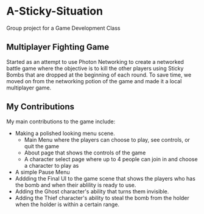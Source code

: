 # A-Sticky-Situation
Group project for a Game Development Class

## Multiplayer Fighting Game
Started as an attempt to use Photon Networking to create a networked battle game where the objective is to kill the other players using Sticky Bombs that are dropped at the beginning of each round. To save time, we moved on from the networking potion of the game and made it a local multiplayer game.

## My Contributions
My main contributions to the game include:
- Making a polished looking menu scene.
  - Main Menu where the players can choose to play, see controls, or quit the game
  - About page that shows the controls of the game
  - A character select page where up to 4 people can join in and choose a character to play as
- A simple Pause Menu
- Addding the Final UI to the game scene that shows the players who has the bomb and when their ablility is ready to use.
- Adding the Ghost character's ability that turns them invisible.
- Adding the Thief character's ability to steal the bomb from the holder when the holder is within a certain range.

